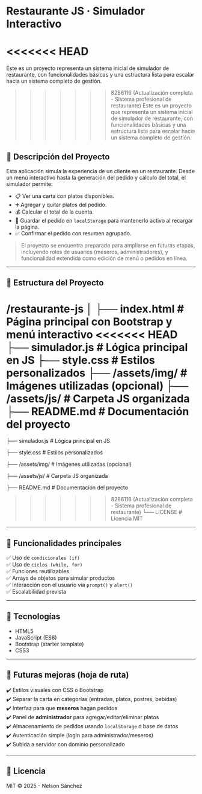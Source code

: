 # Restaurante JS · Simulador Interactivo

<<<<<<< HEAD
=======
Este es un proyecto representa un sistema inicial de simulador de restaurante, con funcionalidades básicas y una estructura lista para escalar hacia un sistema completo de gestión.
>>>>>>> 8286116 (Actualización completa - Sistema profesional de restaurante)
Este es un proyecto que representa un sistema inicial de simulador de restaurante, con funcionalidades básicas y una estructura lista para escalar hacia un sistema completo de gestión.

## 🧩 Descripción del Proyecto

Esta aplicación simula la experiencia de un cliente en un restaurante. Desde un menú interactivo hasta la generación del pedido y cálculo del total, el simulador permite:

- 📋 Ver una carta con platos disponibles.
- ➕ Agregar y quitar platos del pedido.
- 💰 Calcular el total de la cuenta.
- 💾 Guardar el pedido en `localStorage` para mantenerlo activo al recargar la página.
- ✅ Confirmar el pedido con resumen agrupado.

> El proyecto se encuentra preparado para ampliarse en futuras etapas, incluyendo roles de usuarios (meseros, administradores), y funcionalidad extendida como edición de menú o pedidos en línea.

---

## 📁 Estructura del Proyecto

/restaurante-js
│
├── index.html # Página principal con Bootstrap y menú interactivo
<<<<<<< HEAD
├── simulador.js # Lógica principal en JS
├── style.css # Estilos personalizados
├── /assets/img/ # Imágenes utilizadas (opcional)
├── /assets/js/ # Carpeta JS organizada
├── README.md # Documentación del proyecto
=======

├── simulador.js # Lógica principal en JS

├── style.css # Estilos personalizados

├── /assets/img/ # Imágenes utilizadas (opcional)

├── /assets/js/ # Carpeta JS organizada

├── README.md # Documentación del proyecto

>>>>>>> 8286116 (Actualización completa - Sistema profesional de restaurante)
└── LICENSE # Licencia MIT

---

## 🚀 Funcionalidades principales

✅ Uso de `condicionales (if)`  
✅ Uso de `ciclos (while, for)`  
✅ Funciones reutilizables  
✅ Arrays de objetos para simular productos  
✅ Interacción con el usuario vía `prompt()` y `alert()`  
✅ Escalabilidad prevista

---

## 🔧 Tecnologías

- HTML5
- JavaScript (ES6)
- Bootstrap (starter template)
- CSS3 
---

## 🌱 Futuras mejoras (hoja de ruta)

✔️ Estilos visuales con CSS o Bootstrap  
✔️ Separar la carta en categorías (entradas, platos, postres, bebidas)  
✔️ Interfaz para que **meseros** hagan pedidos  
✔️ Panel de **administrador** para agregar/editar/eliminar platos  
✔️ Almacenamiento de pedidos usando `localStorage` o base de datos  
✔️ Autenticación simple (login para administrador/meseros)  
✔️ Subida a servidor con dominio personalizado

---

## 📄 Licencia

MIT © 2025 - Nelson Sánchez
